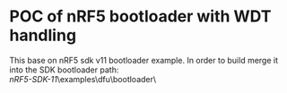 # POC of nRF5 bootloader with WDT handling

This base on nRF5 sdk v11 bootloader example.
In  order to build merge it into the SDK bootloader path:  
 *nRF5-SDK-11*\examples\dfu\bootloader\
